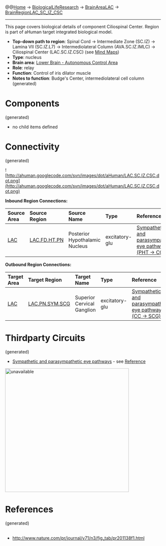 @@[Home](Home.md) -> [BiologicalLifeResearch](BiologicalLifeResearch.md) -> [BrainAreaLAC](BrainAreaLAC.md) -> [BrainRegionLAC\_SC\_IZ\_CSC](BrainRegionLAC_SC_IZ_CSC.md)

---


This page covers biological details of component Ciliospinal Center.
Region is part of aHuman target integrated biological model.

  * **Top-down path to region**: Spinal Cord -> Intermediate Zone (SC.IZ) -> Lamina VII (SC.IZ.L7) -> Intermediolateral Column (AVA.SC.IZ.IMLC) -> Ciliospinal Center (LAC.SC.IZ.CSC) (see [Mind Maps](OverallMindMaps.md))
  * **Type**: nucleus
  * **Brain area**: [Lower Brain - Autonomous Control Area](BrainAreaLAC.md)
  * **Role**: relay
  * **Function**: Control of iris dilator muscle
  * **Notes to function**: Budge's Center, intermediolateral cell column
(generated)
# Components #
(generated)


  * no child items defined

# Connectivity #
(generated)


![http://ahuman.googlecode.com/svn/images/dot/aHuman/LAC.SC.IZ.CSC.dot.png](http://ahuman.googlecode.com/svn/images/dot/aHuman/LAC.SC.IZ.CSC.dot.png)

**Inbound Region Connections:**

| **Source Area** | **Source Region** | **Source Name** | **Type** | **Reference** |
|:----------------|:------------------|:----------------|:---------|:--------------|
| [LAC](BrainAreaLAC.md) | [LAC.FD.HT.PN](BrainRegionLAC_FD_HT_PN.md) | Posterior Hypothalamic Nucleus | excitatory-glu | [Sympathetic and parasympathetic eye pathways (PHT -> CC)](http://www.nature.com/pr/journal/v71/n3/fig_tab/pr201138f1.html) |

**Outbound Region Connections:**

| **Target Area** | **Target Region** | **Target Name** | **Type** | **Reference** |
|:----------------|:------------------|:----------------|:---------|:--------------|
| [LAC](BrainAreaLAC.md) | [LAC.PN.SYM.SCG](BrainRegionLAC_PN_SYM_SCG.md) | Superior Cervical Ganglion | excitatory-glu | [Sympathetic and parasympathetic eye pathways (CC -> SCG)](http://www.nature.com/pr/journal/v71/n3/fig_tab/pr201138f1.html) |

# Thirdparty Circuits #
(generated)

  * [Sympathetic and parasympathetic eye pathways](http://www.nature.com/pr/journal/v71/n3/images/pr201138f1.gif) - see [Reference](http://www.nature.com/pr/journal/v71/n3/fig_tab/pr201138f1.html)

<img src='http://www.nature.com/pr/journal/v71/n3/images/pr201138f1.gif' alt='unavailable' height='400width=400'>


<h1>References</h1>
(generated)<br>
<br>
<ul><li><a href='http://www.nature.com/pr/journal/v71/n3/fig_tab/pr201138f1.html'>http://www.nature.com/pr/journal/v71/n3/fig_tab/pr201138f1.html</a></li></ul>
